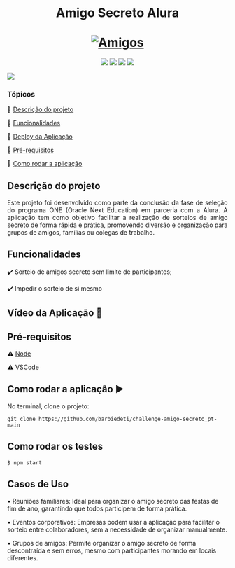 <div align="center">
  <h1 align="center">
    Amigo Secreto Alura
    <br />
    <br />
    <a href="https://barbiedeti.github.io/challenge-amigo-secreto_pt-main/">
      <img src="https://barbiedeti.github.io/challenge-amigo-secreto_pt-main/assets/Unknown.png" alt="Amigos">
    </a>
  </h1>
</div>

<p align="center">
  <a href=""><img src="https://img.shields.io/badge/JavaScript-323330?style=for-the-badge&logo=javascript&logoColor=F7DF1E"></a>
  <a href=""><img src="https://img.shields.io/badge/CSS3-1572B6?style=for-the-badge&logo=css3&logoColor=white"></a>
  <a href=""><img src="https://img.shields.io/badge/HTML5-E34F26?style=for-the-badge&logo=html5&logoColor=white"></a>
  <a href="https://www.linkedin.com/in/gabrielly-gomes-ml/"><img src="https://img.shields.io/badge/LinkedIn-0077B5?style=for-the-badge&logo=linkedin&logoColor=white"></a>
</p>
   <img src="http://img.shields.io/static/v1?label=STATUS&message=CONCLUIDO&color=GREEN&style=for-the-badge"/>
</p>


### Tópicos 

:small_blue_diamond: [Descrição do projeto](#descrição-do-projeto)

:small_blue_diamond: [Funcionalidades](#funcionalidades)

:small_blue_diamond: [Deploy da Aplicação](#deploy-da-aplicação-dash)

:small_blue_diamond: [Pré-requisitos](#pré-requisitos)

:small_blue_diamond: [Como rodar a aplicação](#como-rodar-a-aplicação-arrow_forward)


## Descrição do projeto 

<p align="justify">
  Este projeto foi desenvolvido como parte da conclusão da fase de seleção do programa ONE (Oracle Next Education) em parceria com a Alura. A aplicação tem como objetivo facilitar a realização de sorteios de amigo secreto de forma rápida e prática, promovendo diversão e organização para grupos de amigos, famílias ou colegas de trabalho. 
</p>

## Funcionalidades

:heavy_check_mark: Sorteio de amigos secreto sem limite de participantes;  

:heavy_check_mark: Impedir o sorteio de si mesmo

## Vídeo da Aplicação :dash:





## Pré-requisitos

:warning: [Node](https://nodejs.org/en/download/)

:warning: VSCode

## Como rodar a aplicação :arrow_forward:

No terminal, clone o projeto: 

```
git clone https://github.com/barbiedeti/challenge-amigo-secreto_pt-main
```


## Como rodar os testes

```
$ npm start
```

## Casos de Uso

 • Reuniões familiares: Ideal para organizar o amigo secreto das festas de fim de ano, garantindo que todos participem de forma prática.
   
 • Eventos corporativos: Empresas podem usar a aplicação para facilitar o sorteio entre colaboradores, sem a necessidade de organizar manualmente.
  
 • Grupos de amigos: Permite organizar o amigo secreto de forma descontraída e sem erros, mesmo com participantes morando em locais diferentes.



